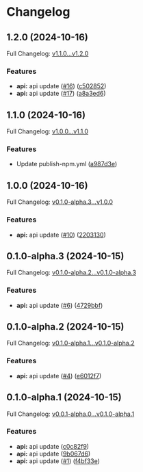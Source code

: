 # Changelog

## 1.2.0 (2024-10-16)

Full Changelog: [v1.1.0...v1.2.0](https://github.com/MpesaFlow/mpesaflow-node/compare/v1.1.0...v1.2.0)

### Features

* **api:** api update ([#16](https://github.com/MpesaFlow/mpesaflow-node/issues/16)) ([c502852](https://github.com/MpesaFlow/mpesaflow-node/commit/c50285244eec216d02d9b035f476e2efccbcc2b9))
* **api:** api update ([#17](https://github.com/MpesaFlow/mpesaflow-node/issues/17)) ([a8a3ed6](https://github.com/MpesaFlow/mpesaflow-node/commit/a8a3ed6b0608d640a0c7fc5d512ac4b522599829))

## 1.1.0 (2024-10-16)

Full Changelog: [v1.0.0...v1.1.0](https://github.com/MpesaFlow/mpesaflow-node/compare/v1.0.0...v1.1.0)

### Features

* Update publish-npm.yml ([a987d3e](https://github.com/MpesaFlow/mpesaflow-node/commit/a987d3e0b8e3fcce860b160fe6a4ba7d89e836e7))

## 1.0.0 (2024-10-16)

Full Changelog: [v0.1.0-alpha.3...v1.0.0](https://github.com/MpesaFlow/mpesaflow-node/compare/v0.1.0-alpha.3...v1.0.0)

### Features

* **api:** api update ([#10](https://github.com/MpesaFlow/mpesaflow-node/issues/10)) ([2203130](https://github.com/MpesaFlow/mpesaflow-node/commit/22031308e3250c99051981a56237e436092b0558))

## 0.1.0-alpha.3 (2024-10-15)

Full Changelog: [v0.1.0-alpha.2...v0.1.0-alpha.3](https://github.com/MpesaFlow/mpesaflow-node/compare/v0.1.0-alpha.2...v0.1.0-alpha.3)

### Features

* **api:** api update ([#6](https://github.com/MpesaFlow/mpesaflow-node/issues/6)) ([4729bbf](https://github.com/MpesaFlow/mpesaflow-node/commit/4729bbf9696a6e17688347296bb36942af8acab2))

## 0.1.0-alpha.2 (2024-10-15)

Full Changelog: [v0.1.0-alpha.1...v0.1.0-alpha.2](https://github.com/MpesaFlow/mpesaflow-node/compare/v0.1.0-alpha.1...v0.1.0-alpha.2)

### Features

* **api:** api update ([#4](https://github.com/MpesaFlow/mpesaflow-node/issues/4)) ([e6012f7](https://github.com/MpesaFlow/mpesaflow-node/commit/e6012f720e1975d61e5c473470747a9d47a86c4f))

## 0.1.0-alpha.1 (2024-10-15)

Full Changelog: [v0.0.1-alpha.0...v0.1.0-alpha.1](https://github.com/MpesaFlow/mpesaflow-node/compare/v0.0.1-alpha.0...v0.1.0-alpha.1)

### Features

* **api:** api update ([c0c82f9](https://github.com/MpesaFlow/mpesaflow-node/commit/c0c82f98599800dcdd28b3dd84a03bdc765441b4))
* **api:** api update ([9b067d6](https://github.com/MpesaFlow/mpesaflow-node/commit/9b067d660892dfd5f5f59fcfa6bd48dd765a102a))
* **api:** api update ([#1](https://github.com/MpesaFlow/mpesaflow-node/issues/1)) ([f4bf33e](https://github.com/MpesaFlow/mpesaflow-node/commit/f4bf33e4fc61b101cd1a59dea6abcf29a30b0c3a))
